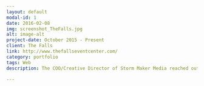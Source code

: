 ```yaml
---
layout: default
modal-id: 1
date: 2016-02-08
img: screenshot_TheFalls.jpg
alt: image-alt
project-date: October 2015 - Present
client: The Falls
link: http://www.thefallseventcenter.com/
category: portfolio
tags: Web
description: The COO/Creative Director of Storm Maker Media reached out for assistance on <a target="_blank" href="http://www.thefallseventcenter.com/">The Falls Event Center's</a> website. The original site was designed using WordPress as the platform, so the important consideration here was trying to keep as much of the functionality they were used to intact.

---
```

